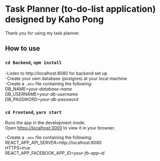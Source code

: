 # Task Planner (to-do-list application) designed by Kaho Pong

Thank you for using my task planner.


## How to use

### `cd Backend`, `npm install`
-Listen to http://localhost:8080 for backend set up  
-Create your own database (postgres) at your local machine   
-Create a `.env` file containing the following:  
    DB_NAME=_your-database-name_  
    DB_USERNAME=_your-db-username_  
    DB_PASSWORD=_your-db-password_  

### `cd Frontend`, `yarn start`

Runs the app in the development mode.  
Open [https://localhost:3000](https://localhost:3000) to view it in your browser.  

-Create a `.env` file containing the following:   
    REACT_APP_API_SERVER=http://localhost:8080   
    HTTPS=true  
    REACT_APP_FACEBOOK_APP_ID=_your-fb-app-id_  







